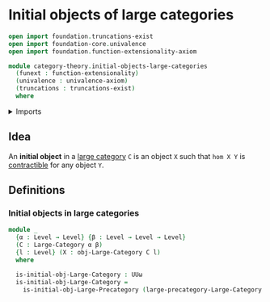 # Initial objects of large categories

```agda
open import foundation.truncations-exist
open import foundation-core.univalence
open import foundation.function-extensionality-axiom

module category-theory.initial-objects-large-categories
  (funext : function-extensionality)
  (univalence : univalence-axiom)
  (truncations : truncations-exist)
  where
```

<details><summary>Imports</summary>

```agda
open import category-theory.initial-objects-large-precategories funext univalence truncations
open import category-theory.large-categories funext univalence truncations

open import foundation.universe-levels
```

</details>

## Idea

An **initial object** in a [large category](category-theory.large-categories.md)
`C` is an object `X` such that `hom X Y` is
[contractible](foundation.contractible-types.md) for any object `Y`.

## Definitions

### Initial objects in large categories

```agda
module _
  {α : Level → Level} {β : Level → Level → Level}
  (C : Large-Category α β)
  {l : Level} (X : obj-Large-Category C l)
  where

  is-initial-obj-Large-Category : UUω
  is-initial-obj-Large-Category =
    is-initial-obj-Large-Precategory (large-precategory-Large-Category C) X
```
